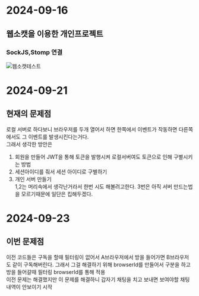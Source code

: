 # 2024-09-16
## 웹소캣을 이용한 개인프로젝트
### SockJS,Stomp 연결
![웹소캣테스트](https://github.com/user-attachments/assets/f3b53bbc-644f-4eca-a7ee-e022cc80d21e)
# 2024-09-21
## 현재의 문제점
로컬 서버로 하다보니 브라우저를 두개 열어서 하면 한쪽에서 이벤트가 작동하면 다른쪽에서도 그 이벤트를 발생시킨다는거다. <br>
그래서 생각한 방안은
1. 회원을 만들어 JWT을 통해 토큰을 발행시켜 로컬서버여도 토큰으로 인해 구별시키는 방법
2. 세션아이디를 줘서 세션 아이디로 구별하기
3. 개인 서버 만들기<br>
1,2는 머리속에서 생각난거라서 한번 시도 해볼려고한다. 3번은 아직 서버 만드는법을 모르기때문에 일단은 킵해두겠다.
# 2024-09-23
## 이번 문제점
이전 코드들은 구독을 할때 필터링이 없어서 A브라우저에서 방을 들어가면 B브라우저도 같이 구독해버린다. 그래서 그걸 해결하기 위해 browserId를 만들어서 구분을 하고 방을 들어갈때 필터링 browserId를 통해 적용<br>
이전 문제는 해결했지만 이 문제를 해결하니 갑자기 채팅을 치고 보내면 보여야할 채팅 내역이 안보이기 시작
